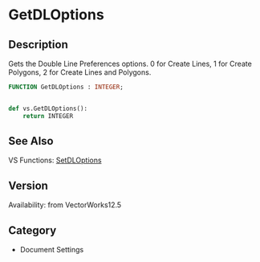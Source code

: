 # GetDLOptions

## Description
Gets the Double Line Preferences options.  0 for Create Lines, 1 for Create Polygons, 2 for Create Lines and Polygons.

```pascal
FUNCTION GetDLOptions : INTEGER;
```

```python

def vs.GetDLOptions():
    return INTEGER
```

## See Also
VS Functions:
[SetDLOptions](SetDLOptions.md)

## Version
Availability: from VectorWorks12.5
## Category
* Document Settings

